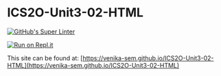 # ICS2O-Unit3-02-HTML

[![GitHub's Super Linter](https://github.com/venika-sem/ICS2O-Unit3-02-HTML/workflows/GitHub's%20Super%20Linter/badge.svg)](https://github.com/venika-sem/ICS2O-Unit3-02-HTML/actions)

[![Run on Repl.it](https://repl.it/badge/github/venika-sem/ICS2O-Unit3-02-HTML)](https://repl.it/github/venika-sem/ICS2O-Unit3-02-HTML)

This site can be found at: [https://venika-sem.github.io/ICS2O-Unit3-02-HTML](https://venika-sem.github.io/ICS2O-Unit3-02-HTML)
